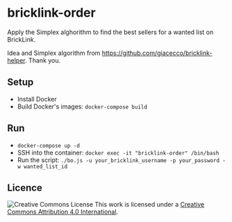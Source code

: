 # bricklink-order

Apply the Simplex alghorithm to find the best sellers for a wanted list on BrickLink.

Idea and Simplex algorithm from https://github.com/giacecco/bricklink-helper. Thank you.

## Setup

* Install Docker
* Build Docker's images: `docker-compose build`

## Run

* `docker-compose up -d`
* SSH into the container: `docker exec -it "bricklink-order" /bin/bash`
* Run the script: `./bo.js -u your_bricklink_username -p your_password -w wanted_list_id`


## Licence

![Creative Commons License](http://i.creativecommons.org/l/by/4.0/88x31.png "Creative Commons License") This work is licensed under a [Creative Commons Attribution 4.0 International](http://creativecommons.org/licenses/by/4.0/).
